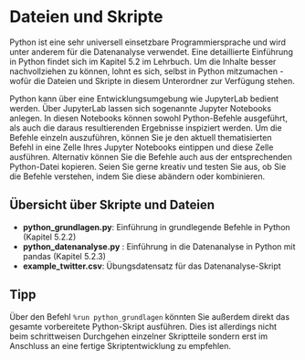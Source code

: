 # Dateien und Skripte 
Python ist eine sehr universell einsetzbare Programmiersprache und wird unter anderem für die Datenanalyse verwendet. 
Eine detaillierte Einführung in Python findet sich im Kapitel 5.2 im Lehrbuch. Um die Inhalte besser nachvollziehen zu können, lohnt es sich, selbst in Python mitzumachen - wofür die Dateien und Skripte in diesem Unterordner zur Verfügung stehen. 

Python kann über eine Entwicklungsumgebung wie JupyterLab bedient werden. Über JupyterLab lassen sich sogenannte Jupyter Notebooks anlegen. In diesen Notebooks können sowohl Python-Befehle ausgeführt, als auch die daraus resultierenden Ergebnisse inspiziert werden. Um die Befehle einzeln auszuführen, können Sie je den aktuell thematisierten Befehl in eine Zelle Ihres Jupyter Notebooks eintippen und diese Zelle ausführen. Alternativ können Sie die Befehle auch aus der entsprechenden Python-Datei kopieren. Seien Sie gerne kreativ und testen Sie aus, ob Sie die Befehle verstehen, indem Sie diese abändern oder kombinieren. 

## Übersicht über Skripte und Dateien
- **python_grundlagen.py**: Einführung in grundlegende Befehle in Python (Kapitel 5.2.2)
- **python_datenanalyse.py** : Einführung in die Datenanalyse in Python mit pandas (Kapitel 5.2.3)
- **example_twitter.csv**: Übungsdatensatz für das Datenanalyse-Skript 

## Tipp 
Über den Befehl ```%run python_grundlagen``` könnten Sie außerdem direkt das gesamte vorbereitete Python-Skript ausführen. 
Dies ist allerdings nicht beim schrittweisen Durchgehen einzelner Skriptteile sondern erst im Anschluss an eine fertige Skriptentwicklung zu empfehlen.
